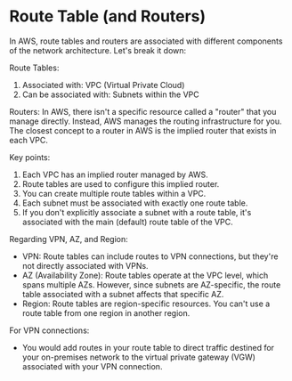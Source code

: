 # Route Table (and Routers)

In AWS, route tables and routers are associated with different components of the network architecture. Let's break it down:

Route Tables:

1. Associated with: VPC (Virtual Private Cloud)
2. Can be associated with: Subnets within the VPC

Routers: In AWS, there isn't a specific resource called a "router" that you manage directly. Instead, AWS manages the routing infrastructure for you. The closest concept to a router in AWS is the implied router that exists in each VPC.

Key points:

1. Each VPC has an implied router managed by AWS.
2. Route tables are used to configure this implied router.
3. You can create multiple route tables within a VPC.
4. Each subnet must be associated with exactly one route table.
5. If you don't explicitly associate a subnet with a route table, it's associated with the main (default) route table of the VPC.

Regarding VPN, AZ, and Region:

* VPN: Route tables can include routes to VPN connections, but they're not directly associated with VPNs.
* AZ (Availability Zone): Route tables operate at the VPC level, which spans multiple AZs. However, since subnets are AZ-specific, the route table associated with a subnet affects that specific AZ.
* Region: Route tables are region-specific resources. You can't use a route table from one region in another region.

For VPN connections:

* You would add routes in your route table to direct traffic destined for your on-premises network to the virtual private gateway (VGW) associated with your VPN connection.



##

